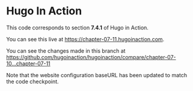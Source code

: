 Hugo In Action
===============

This code corresponds to section **7.4.1** of Hugo in Action.

You can see this live at https://chapter-07-11.hugoinaction.com.

You can see the changes made in this branch at https://github.com/hugoinaction/hugoinaction/compare/chapter-07-10...chapter-07-11

Note that the website configuration baseURL has been updated to match the code checkpoint.
